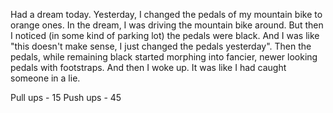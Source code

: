 Had a dream today. Yesterday, I changed the pedals of my mountain bike to orange ones. In the dream, I was driving the mountain bike around. 
But then I noticed (in some kind of parking lot) the pedals were black. And I was like "this doesn't make sense, I just changed the pedals yesterday". Then the pedals, while
remaining black started morphing into fancier, newer looking pedals with footstraps. And then I woke up. It was like I had caught someone in a lie.


Pull ups - 15
Push ups - 45
